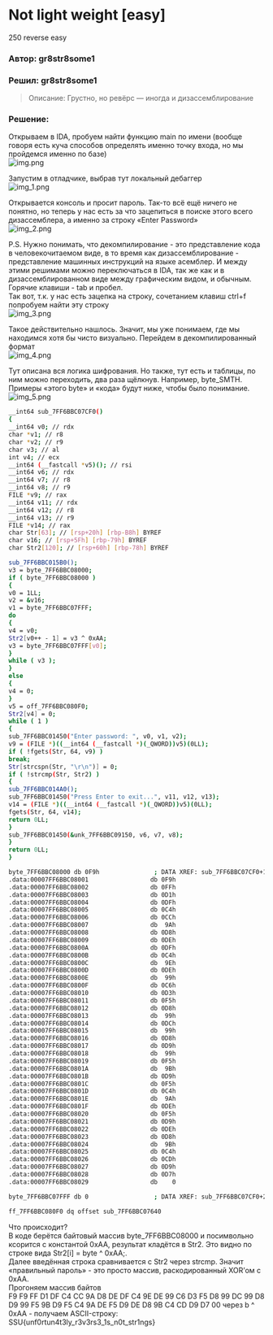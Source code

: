 # Not light weight [easy]
250
reverse easy

### Автор: gr8str8some1
### Решил: gr8str8some1

> Описание: Грустно, но ревёрс — иногда и дизассемблирование

### Решение:
Открываем в IDA, пробуем найти функцию main по имени (вообще говоря есть куча способов определять именно точку входа, но мы пройдемся именно по базе)<br>
![img.png](images/img.png)

Запустим в отладчике, выбрав тут локальный дебаггер<br>
![img_1.png](images/img_1.png)

Открывается консоль и просит пароль. Так-то всё ещё ничего не понятно, но теперь у нас есть за что зацепиться в поиске этого всего дизассемблера, а именно за строку «Enter Password»<br>
![img_2.png](images/img_2.png)

P.S. Нужно понимать, что декомпилирование - это представление кода в человекочитаемом виде, в то время как дизассемблирование - представление машинных инструкций на языке асемблер. И между этими решимами можно переключаться в IDA, так же как и в дизассемблированном виде между графическим видом, и обычным. Горячие клавиши - tab и пробел.<br>
Так вот, т.к. у нас есть зацепка на строку, сочетанием клавиш ctrl+f попробуем найти эту строку<br>
![img_3.png](images/img_3.png)

Такое действительно нашлось. Значит, мы уже понимаем, где мы находимся хотя бы чисто визуально. Перейдем в декомпилированный формат<br>
![img_4.png](images/img_4.png)

Тут описана вся логика шифрования. Но также, тут есть и таблицы, по ним можно переходить, два раза щёлкнув. Например, byte_SMTH. Примеры «этого byte» и «кода» будут ниже, чтобы было понимание.<br>
![img_5.png](images/img_5.png)

```bash
__int64 sub_7FF6BBC07CF0()
{
__int64 v0; // rdx
char *v1; // r8
char *v2; // r9
char v3; // al
int v4; // ecx
__int64 (__fastcall *v5)(); // rsi
__int64 v6; // rdx
__int64 v7; // r8
__int64 v8; // r9
FILE *v9; // rax
__int64 v11; // rdx
__int64 v12; // r8
__int64 v13; // r9
FILE *v14; // rax
char Str[63]; // [rsp+20h] [rbp-B8h] BYREF
char v16; // [rsp+5Fh] [rbp-79h] BYREF
char Str2[120]; // [rsp+60h] [rbp-78h] BYREF

sub_7FF6BBC015B0();
v3 = byte_7FF6BBC08000;
if ( byte_7FF6BBC08000 )
{
v0 = 1LL;
v2 = &v16;
v1 = byte_7FF6BBC07FFF;
do
{
v4 = v0;
Str2[v0++ - 1] = v3 ^ 0xAA;
v3 = byte_7FF6BBC07FFF[v0];
}
while ( v3 );
}
else
{
v4 = 0;
}
v5 = off_7FF6BBC080F0;
Str2[v4] = 0;
while ( 1 )
{
sub_7FF6BBC01450("Enter password: ", v0, v1, v2);
v9 = (FILE *)((__int64 (__fastcall *)(_QWORD))v5)(0LL);
if ( !fgets(Str, 64, v9) )
break;
Str[strcspn(Str, "\r\n")] = 0;
if ( !strcmp(Str, Str2) )
{
sub_7FF6BBC014A0();
sub_7FF6BBC01450("Press Enter to exit...", v11, v12, v13);
v14 = (FILE *)((__int64 (__fastcall *)(_QWORD))v5)(0LL);
fgets(Str, 64, v14);
return 0LL;
}
sub_7FF6BBC01450(&unk_7FF6BBC09150, v6, v7, v8);
}
return 0LL;
}
```

```bash
byte_7FF6BBC08000 db 0F9h               ; DATA XREF: sub_7FF6BBC07CF0+14↑r
.data:00007FF6BBC08001                 db 0F9h
.data:00007FF6BBC08002                 db 0FFh
.data:00007FF6BBC08003                 db 0D1h
.data:00007FF6BBC08004                 db 0DFh
.data:00007FF6BBC08005                 db 0C4h
.data:00007FF6BBC08006                 db 0CCh
.data:00007FF6BBC08007                 db  9Ah
.data:00007FF6BBC08008                 db 0D8h
.data:00007FF6BBC08009                 db 0DEh
.data:00007FF6BBC0800A                 db 0DFh
.data:00007FF6BBC0800B                 db 0C4h
.data:00007FF6BBC0800C                 db  9Eh
.data:00007FF6BBC0800D                 db 0DEh
.data:00007FF6BBC0800E                 db  99h
.data:00007FF6BBC0800F                 db 0C6h
.data:00007FF6BBC08010                 db 0D3h
.data:00007FF6BBC08011                 db 0F5h
.data:00007FF6BBC08012                 db 0D8h
.data:00007FF6BBC08013                 db  99h
.data:00007FF6BBC08014                 db 0DCh
.data:00007FF6BBC08015                 db  99h
.data:00007FF6BBC08016                 db 0D8h
.data:00007FF6BBC08017                 db 0D9h
.data:00007FF6BBC08018                 db  99h
.data:00007FF6BBC08019                 db 0F5h
.data:00007FF6BBC0801A                 db  9Bh
.data:00007FF6BBC0801B                 db 0D9h
.data:00007FF6BBC0801C                 db 0F5h
.data:00007FF6BBC0801D                 db 0C4h
.data:00007FF6BBC0801E                 db  9Ah
.data:00007FF6BBC0801F                 db 0DEh
.data:00007FF6BBC08020                 db 0F5h
.data:00007FF6BBC08021                 db 0D9h
.data:00007FF6BBC08022                 db 0DEh
.data:00007FF6BBC08023                 db 0D8h
.data:00007FF6BBC08024                 db  9Bh
.data:00007FF6BBC08025                 db 0C4h
.data:00007FF6BBC08026                 db 0CDh
.data:00007FF6BBC08027                 db 0D9h
.data:00007FF6BBC08028                 db 0D7h
.data:00007FF6BBC08029                 db    0
```

```bash
byte_7FF6BBC07FFF db 0                  ; DATA XREF: sub_7FF6BBC07CF0+2D↑o
```
```bash
ff_7FF6BBC080F0 dq offset sub_7FF6BBC07640
```

Что происходит?<br>
В коде берётся байтовый массив byte_7FF6BBC08000 и посимвольно ксорится с константой 0xAA, результат кладётся в Str2. Это видно по строке вида Str2[i] = byte ^ 0xAA;.<br>
Далее введённая строка сравнивается с Str2 через strcmp. Значит «правильный пароль» - это просто массив, раскодированный XOR’ом с 0xAA.<br>
Прогоняем массив байтов<br>
F9 F9 FF D1 DF C4 CC 9A D8 DE DF C4 9E DE 99 C6 D3 F5 D8 99 DC 99 D8 D9 99 F5 9B D9 F5 C4 9A DE F5 D9 DE D8 9B C4 CD D9 D7 00 через b ^ 0xAA - получаем ASCII-строку:<br>
SSU{unf0rtun4t3ly_r3v3rs3_1s_n0t_str1ngs}
